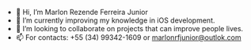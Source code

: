 - 👋 Hi, I’m Marlon Rezende Ferreira Junior
- 🌱 I’m currently improving my knowledge in iOS development.
- 💞️ I’m looking to collaborate on projects that can improve people lives. 
- 📫 For contacts: +55 (34) 99342-1609 or marlonrfjunior@outlok.com
